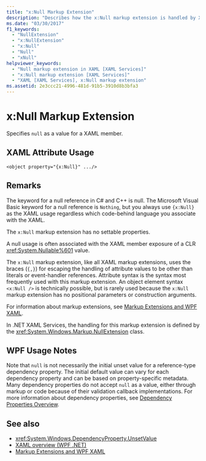 ```yaml
---
title: "x:Null Markup Extension"
description: "Describes how the x:Null markup extension is handled by XAML."
ms.date: "03/30/2017"
f1_keywords: 
  - "NullExtension"
  - "x:NullExtension"
  - "x:Null"
  - "Null"
  - "xNull"
helpviewer_keywords: 
  - "Null markup extension in XAML [XAML Services]"
  - "x:Null markup extension [XAML Services]"
  - "XAML [XAML Services], x:Null markup extension"
ms.assetid: 2e3ccc21-4996-481d-91b5-3910d8b3bfa3
---
```

# x:Null Markup Extension

Specifies `null` as a value for a XAML member.

## XAML Attribute Usage

```xaml
<object property="{x:Null}" .../>
```

## Remarks

The keyword for a null reference in C# and C++ is null. The Microsoft Visual Basic keyword for a null reference is `Nothing`, but you always use `{x:Null}` as the XAML usage regardless which code-behind language you associate with the XAML.

The `x:Null` markup extension has no settable properties.

A null usage is often associated with the XAML member exposure of a CLR <xref:System.Nullable%601> value.

The `x:Null` markup extension, like all XAML markup extensions, uses the braces (`{,}`) for escaping the handling of attribute values to be other than literals or event-handler references. Attribute syntax is the syntax most frequently used with this markup extension. An object element syntax `<x:Null />` is technically possible, but is rarely used because the `x:Null` markup extension has no positional parameters or construction arguments.

For information about markup extensions, see [Markup Extensions and WPF XAML](../wpf/advanced/markup-extensions-and-wpf-xaml.md).

In .NET XAML Services, the handling for this markup extension is defined by the <xref:System.Windows.Markup.NullExtension> class.

## WPF Usage Notes

Note that `null` is not necessarily the initial unset value for a reference-type dependency property. The initial default value can vary for each dependency property and can be based on property-specific metadata. Many dependency properties do not accept `null` as a value, either through markup or code because of their validation callback implementations. For more information about dependency properties, see [Dependency Properties Overview](../wpf/advanced/dependency-properties-overview.md).

## See also

- <xref:System.Windows.DependencyProperty.UnsetValue>
- [XAML overview (WPF .NET)](../net/wpf/xaml/index.md)
- [Markup Extensions and WPF XAML](../wpf/advanced/markup-extensions-and-wpf-xaml.md)

